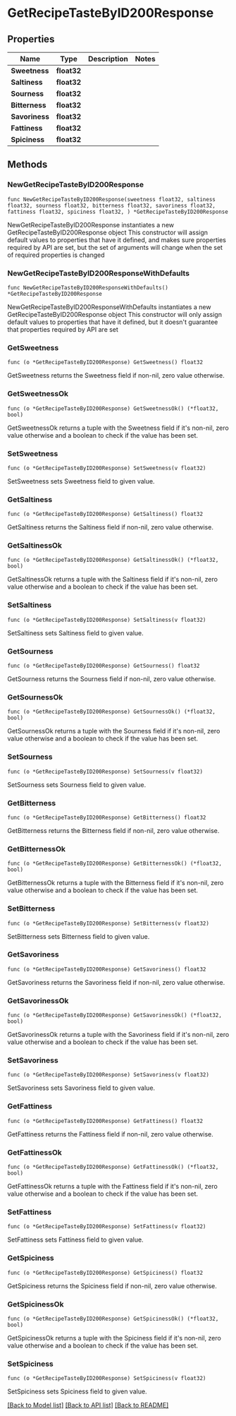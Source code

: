 # GetRecipeTasteByID200Response

## Properties

Name | Type | Description | Notes
------------ | ------------- | ------------- | -------------
**Sweetness** | **float32** |  | 
**Saltiness** | **float32** |  | 
**Sourness** | **float32** |  | 
**Bitterness** | **float32** |  | 
**Savoriness** | **float32** |  | 
**Fattiness** | **float32** |  | 
**Spiciness** | **float32** |  | 

## Methods

### NewGetRecipeTasteByID200Response

`func NewGetRecipeTasteByID200Response(sweetness float32, saltiness float32, sourness float32, bitterness float32, savoriness float32, fattiness float32, spiciness float32, ) *GetRecipeTasteByID200Response`

NewGetRecipeTasteByID200Response instantiates a new GetRecipeTasteByID200Response object
This constructor will assign default values to properties that have it defined,
and makes sure properties required by API are set, but the set of arguments
will change when the set of required properties is changed

### NewGetRecipeTasteByID200ResponseWithDefaults

`func NewGetRecipeTasteByID200ResponseWithDefaults() *GetRecipeTasteByID200Response`

NewGetRecipeTasteByID200ResponseWithDefaults instantiates a new GetRecipeTasteByID200Response object
This constructor will only assign default values to properties that have it defined,
but it doesn't guarantee that properties required by API are set

### GetSweetness

`func (o *GetRecipeTasteByID200Response) GetSweetness() float32`

GetSweetness returns the Sweetness field if non-nil, zero value otherwise.

### GetSweetnessOk

`func (o *GetRecipeTasteByID200Response) GetSweetnessOk() (*float32, bool)`

GetSweetnessOk returns a tuple with the Sweetness field if it's non-nil, zero value otherwise
and a boolean to check if the value has been set.

### SetSweetness

`func (o *GetRecipeTasteByID200Response) SetSweetness(v float32)`

SetSweetness sets Sweetness field to given value.


### GetSaltiness

`func (o *GetRecipeTasteByID200Response) GetSaltiness() float32`

GetSaltiness returns the Saltiness field if non-nil, zero value otherwise.

### GetSaltinessOk

`func (o *GetRecipeTasteByID200Response) GetSaltinessOk() (*float32, bool)`

GetSaltinessOk returns a tuple with the Saltiness field if it's non-nil, zero value otherwise
and a boolean to check if the value has been set.

### SetSaltiness

`func (o *GetRecipeTasteByID200Response) SetSaltiness(v float32)`

SetSaltiness sets Saltiness field to given value.


### GetSourness

`func (o *GetRecipeTasteByID200Response) GetSourness() float32`

GetSourness returns the Sourness field if non-nil, zero value otherwise.

### GetSournessOk

`func (o *GetRecipeTasteByID200Response) GetSournessOk() (*float32, bool)`

GetSournessOk returns a tuple with the Sourness field if it's non-nil, zero value otherwise
and a boolean to check if the value has been set.

### SetSourness

`func (o *GetRecipeTasteByID200Response) SetSourness(v float32)`

SetSourness sets Sourness field to given value.


### GetBitterness

`func (o *GetRecipeTasteByID200Response) GetBitterness() float32`

GetBitterness returns the Bitterness field if non-nil, zero value otherwise.

### GetBitternessOk

`func (o *GetRecipeTasteByID200Response) GetBitternessOk() (*float32, bool)`

GetBitternessOk returns a tuple with the Bitterness field if it's non-nil, zero value otherwise
and a boolean to check if the value has been set.

### SetBitterness

`func (o *GetRecipeTasteByID200Response) SetBitterness(v float32)`

SetBitterness sets Bitterness field to given value.


### GetSavoriness

`func (o *GetRecipeTasteByID200Response) GetSavoriness() float32`

GetSavoriness returns the Savoriness field if non-nil, zero value otherwise.

### GetSavorinessOk

`func (o *GetRecipeTasteByID200Response) GetSavorinessOk() (*float32, bool)`

GetSavorinessOk returns a tuple with the Savoriness field if it's non-nil, zero value otherwise
and a boolean to check if the value has been set.

### SetSavoriness

`func (o *GetRecipeTasteByID200Response) SetSavoriness(v float32)`

SetSavoriness sets Savoriness field to given value.


### GetFattiness

`func (o *GetRecipeTasteByID200Response) GetFattiness() float32`

GetFattiness returns the Fattiness field if non-nil, zero value otherwise.

### GetFattinessOk

`func (o *GetRecipeTasteByID200Response) GetFattinessOk() (*float32, bool)`

GetFattinessOk returns a tuple with the Fattiness field if it's non-nil, zero value otherwise
and a boolean to check if the value has been set.

### SetFattiness

`func (o *GetRecipeTasteByID200Response) SetFattiness(v float32)`

SetFattiness sets Fattiness field to given value.


### GetSpiciness

`func (o *GetRecipeTasteByID200Response) GetSpiciness() float32`

GetSpiciness returns the Spiciness field if non-nil, zero value otherwise.

### GetSpicinessOk

`func (o *GetRecipeTasteByID200Response) GetSpicinessOk() (*float32, bool)`

GetSpicinessOk returns a tuple with the Spiciness field if it's non-nil, zero value otherwise
and a boolean to check if the value has been set.

### SetSpiciness

`func (o *GetRecipeTasteByID200Response) SetSpiciness(v float32)`

SetSpiciness sets Spiciness field to given value.



[[Back to Model list]](../README.md#documentation-for-models) [[Back to API list]](../README.md#documentation-for-api-endpoints) [[Back to README]](../README.md)


